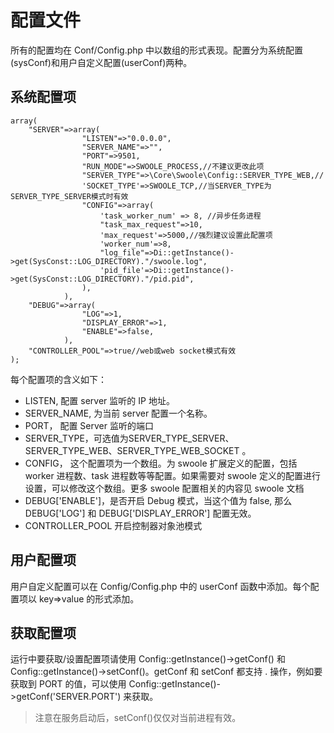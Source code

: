 # 配置文件

所有的配置均在 Conf/Config.php 中以数组的形式表现。配置分为系统配置(sysConf)和用户自定义配置(userConf)两种。
## 系统配置项 
```
array(
    "SERVER"=>array(
                "LISTEN"=>"0.0.0.0",
                "SERVER_NAME"=>"",
                "PORT"=>9501,
                "RUN_MODE"=>SWOOLE_PROCESS,//不建议更改此项
                "SERVER_TYPE"=>\Core\Swoole\Config::SERVER_TYPE_WEB,//
                'SOCKET_TYPE'=>SWOOLE_TCP,//当SERVER_TYPE为SERVER_TYPE_SERVER模式时有效
                "CONFIG"=>array(
                    'task_worker_num' => 8, //异步任务进程
                    "task_max_request"=>10,
                    'max_request'=>5000,//强烈建议设置此配置项
                    'worker_num'=>8,
                    "log_file"=>Di::getInstance()->get(SysConst::LOG_DIRECTORY)."/swoole.log",
                    'pid_file'=>Di::getInstance()->get(SysConst::LOG_DIRECTORY)."/pid.pid",
                ),
            ),
    "DEBUG"=>array(
                "LOG"=>1,
                "DISPLAY_ERROR"=>1,
                "ENABLE"=>false,
            ),
    "CONTROLLER_POOL"=>true//web或web socket模式有效
);
```
每个配置项的含义如下：

 - LISTEN, 配置 server 监听的 IP 地址。
 - SERVER_NAME, 为当前 server 配置一个名称。
 - PORT， 配置 Server 监听的端口
 - SERVER_TYPE，可选值为SERVER_TYPE_SERVER、SERVER_TYPE_WEB、SERVER_TYPE_WEB_SOCKET 。
 - CONFIG， 这个配置项为一个数组。为 swoole 扩展定义的配置，包括 worker 进程数、task 进程数等等配置。如果需要对 swoole 定义的配置进行设置，可以修改这个数组。更多 swoole 配置相关的内容见 swoole 文档
 - DEBUG['ENABLE']，是否开启 Debug 模式，当这个值为 false, 那么 DEBUG['LOG'] 和 DEBUG['DISPLAY_ERROR'] 配置无效。
 - CONTROLLER_POOL 开启控制器对象池模式
 
 
## 用户配置项
用户自定义配置可以在 Config/Config.php 中的 userConf 函数中添加。每个配置项以 key=>value 的形式添加。

## 获取配置项
运行中要获取/设置配置项请使用 Config::getInstance()->getConf() 和 Config::getInstance()->setConf()。getConf 和 setConf 都支持 . 操作，例如要获取到 PORT 的值，可以使用 Config::getInstance()->getConf('SERVER.PORT') 来获取。
> 注意在服务启动后，setConf()仅仅对当前进程有效。

<script>
    var _hmt = _hmt || [];
    (function() {
        var hm = document.createElement("script");
        hm.src = "https://hm.baidu.com/hm.js?4c8d895ff3b25bddb6fa4185c8651cc3";
        var s = document.getElementsByTagName("script")[0];
        s.parentNode.insertBefore(hm, s);
    })();
</script> 
<script>
(function(){
    var bp = document.createElement('script');
    var curProtocol = window.location.protocol.split(':')[0];
    if (curProtocol === 'https') {
        bp.src = 'https://zz.bdstatic.com/linksubmit/push.js';        
    }
    else {
        bp.src = 'http://push.zhanzhang.baidu.com/push.js';
    }
    var s = document.getElementsByTagName("script")[0];
    s.parentNode.insertBefore(bp, s);
})();
</script>
  